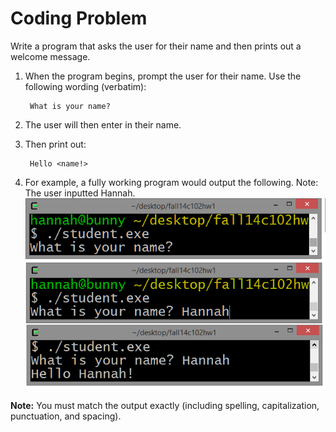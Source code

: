 Coding Problem
==============

Write a program that asks the user for their name and then prints out a welcome message.

1. When the program begins, prompt the user for their name. Use the following wording (verbatim):
                  
        What is your name? 

2. The user will then enter in their name.
                   

3. Then print out: 

        Hello <name!>
                            
4. For example, a fully working program would output the following. 
Note: The user inputted Hannah. 
![sample output](output.png)

**Note:**  You must match the output exactly (including spelling, capitalization, punctuation, and spacing). 

